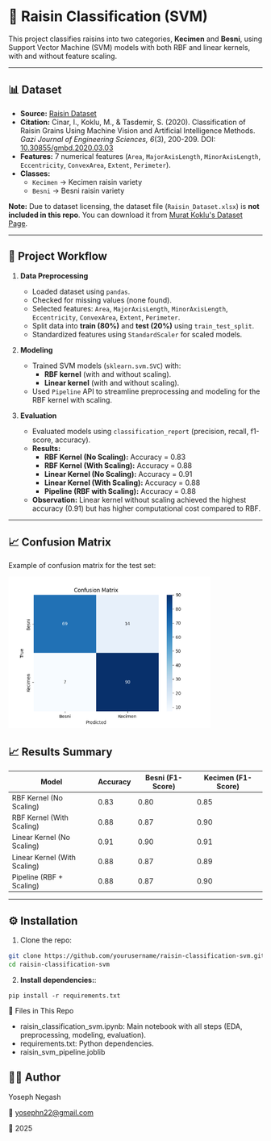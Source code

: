 # 🍇 Raisin Classification (SVM)

This project classifies raisins into two categories, **Kecimen** and **Besni**, using Support Vector Machine (SVM) models with both RBF and linear kernels, with and without feature scaling.

---

## 📊 Dataset

- **Source:** [Raisin Dataset](https://www.muratkoklu.com/datasets/)  
- **Citation:** Cinar, I., Koklu, M., & Tasdemir, S. (2020). Classification of Raisin Grains Using Machine Vision and Artificial Intelligence Methods. *Gazi Journal of Engineering Sciences, 6*(3), 200-209. DOI: [10.30855/gmbd.2020.03.03](https://doi.org/10.30855/gmbd.2020.03.03)  
- **Features:** 7 numerical features (`Area`, `MajorAxisLength`, `MinorAxisLength`, `Eccentricity`, `ConvexArea`, `Extent`, `Perimeter`).  
- **Classes:**  
  - `Kecimen` → Kecimen raisin variety  
  - `Besni` → Besni raisin variety  

**Note:** Due to dataset licensing, the dataset file (`Raisin_Dataset.xlsx`) is **not included in this repo**. You can download it from [Murat Koklu's Dataset Page](https://www.muratkoklu.com/datasets/).

---

## 🚀 Project Workflow

1. **Data Preprocessing**
   - Loaded dataset using `pandas`.
   - Checked for missing values (none found).
   - Selected features: `Area`, `MajorAxisLength`, `MinorAxisLength`, `Eccentricity`, `ConvexArea`, `Extent`, `Perimeter`.
   - Split data into **train (80%)** and **test (20%)** using `train_test_split`.
   - Standardized features using `StandardScaler` for scaled models.

2. **Modeling**
   - Trained SVM models (`sklearn.svm.SVC`) with:
     - **RBF kernel** (with and without scaling).
     - **Linear kernel** (with and without scaling).
   - Used `Pipeline` API to streamline preprocessing and modeling for the RBF kernel with scaling.

3. **Evaluation**
   - Evaluated models using `classification_report` (precision, recall, f1-score, accuracy).
   - **Results:**
     - **RBF Kernel (No Scaling):** Accuracy = 0.83
     - **RBF Kernel (With Scaling):** Accuracy = 0.88
     - **Linear Kernel (No Scaling):** Accuracy = 0.91
     - **Linear Kernel (With Scaling):** Accuracy = 0.88
     - **Pipeline (RBF with Scaling):** Accuracy = 0.88
   - **Observation:** Linear kernel without scaling achieved the highest accuracy (0.91) but has higher computational cost compared to RBF.

---

## 📈 Confusion Matrix

Example of confusion matrix for the test set:

<img src="images/confusion_matrix.png" alt="Confusion Matrix" width="400">

## 📈 Results Summary

| Model                     | Accuracy | Besni (F1-Score) | Kecimen (F1-Score) |
|---------------------------|----------|------------------|--------------------|
| RBF Kernel (No Scaling)   | 0.83     | 0.80             | 0.85               |
| RBF Kernel (With Scaling) | 0.88     | 0.87             | 0.90               |
| Linear Kernel (No Scaling)| 0.91     | 0.90             | 0.91               |
| Linear Kernel (With Scaling) | 0.88  | 0.87             | 0.89               |
| Pipeline (RBF + Scaling)  | 0.88     | 0.87             | 0.90               |

---

## ⚙️ Installation

1. Clone the repo:

```bash
git clone https://github.com/yourusername/raisin-classification-svm.git
cd raisin-classification-svm
```
2. **Install dependencies:**:   
```commandline
pip install -r requirements.txt
```
📂 Files in This Repo
- raisin_classification_svm.ipynb: Main notebook with all steps (EDA, preprocessing, modeling, evaluation).
- requirements.txt: Python dependencies.
- raisin_svm_pipeline.joblib
  
## 👨‍💻 Author

Yoseph Negash

📧 yosephn22@gmail.com

📅 2025
